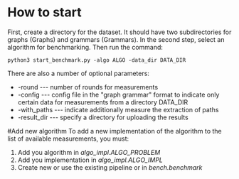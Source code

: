 # How to start
First, create a directory for the dataset. It should have two subdirectories for graphs (Graphs) and grammars (Grammars). In the second step, select an algorithm for benchmarking. Then run the command: 
```
python3 start_benchmark.py -algo ALGO -data_dir DATA_DIR
```
There are also a number of optional parameters:
+ -round --- number of rounds for measurements
+ -config --- config file in the "graph grammar" format to indicate only certain data for measurements from a directory DATA_DIR
+ -with_paths --- indicate additionally measure the extraction of paths
+ -result_dir --- specify a directory for uploading the results

#Add new algorithm
To add a new implementation of the algorithm to the list of available measurements, you must:
1. Add you algorithm in *algo_impl.ALGO_PROBLEM*
2. Add you implementation in *algo_impl.ALGO_IMPL*
3. Create new or use the existing pipeline or  in *bench.benchmark* 